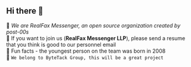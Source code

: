 ## Hi there 👋

<!--

**Here are some ideas to get you started:**

🙋‍♀️ A short introduction - what is your organization all about?
🌈 Contribution guidelines - how can the community get involved?
👩‍💻 Useful resources - where can the community find your docs? Is there anything else the community should know?
🍿 Fun facts - what does your team eat for breakfast?
🧙 Remember, you can do mighty things with the power of [Markdown](https://docs.github.com/github/writing-on-github/getting-started-with-writing-and-formatting-on-github/basic-writing-and-formatting-syntax)
-->

🙋‍ _We are RealFax Messenger, an open source organization created by post-00s_  
🌈 If you want to join us (**RealFax Messenger LLP**), please send a resume that you think is good to our personnel email  
🍿 Fun facts -  the youngest person on the team was born in 2008  
🧙 `We belong to ByteTack Group, this will be a great project`  
